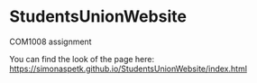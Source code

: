 # StudentsUnionWebsite
COM1008 assignment


You can find the look of the page here: https://simonaspetk.github.io/StudentsUnionWebsite/index.html
